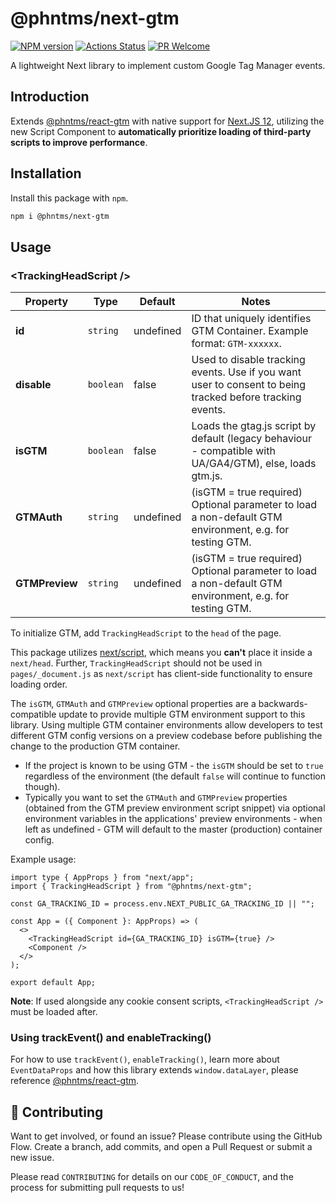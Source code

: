 # @phntms/next-gtm

[![NPM version][npm-image]][npm-url]
[![Actions Status][ci-image]][ci-url]
[![PR Welcome][npm-downloads-image]][npm-downloads-url]

A lightweight Next library to implement custom Google Tag Manager events.

## Introduction

Extends [@phntms/react-gtm](https://www.npmjs.com/package/@phntms/react-gtm) with native support for [Next.JS 12](https://nextjs.org/blog/next-12), utilizing the new Script Component to **automatically prioritize loading of third-party scripts to improve performance**.

## Installation

Install this package with `npm`.

```bash
npm i @phntms/next-gtm
```

## Usage

### &lt;TrackingHeadScript />

| Property       | Type      | Default   | Notes                                                                                                     |
| -------------- | --------- | --------- | --------------------------------------------------------------------------------------------------------- |
| **id**         | `string`  | undefined | ID that uniquely identifies GTM Container. Example format: `GTM-xxxxxx`.                                  |
| **disable**    | `boolean` | false     | Used to disable tracking events. Use if you want user to consent to being tracked before tracking events. |
| **isGTM**      | `boolean` | false     | Loads the gtag.js script by default (legacy behaviour - compatible with UA/GA4/GTM), else, loads gtm.js.  |
| **GTMAuth**    | `string`  | undefined | (isGTM = true required) Optional parameter to load a non-default GTM environment, e.g. for testing GTM.   |
| **GTMPreview** | `string`  | undefined | (isGTM = true required) Optional parameter to load a non-default GTM environment, e.g. for testing GTM.   |

To initialize GTM, add `TrackingHeadScript` to the `head` of the page.

This package utilizes [next/script](https://nextjs.org/docs/basic-features/script), which means you **can't** place it inside a `next/head`. Further, `TrackingHeadScript` should not be used in `pages/_document.js` as `next/script` has client-side functionality to ensure loading order.

The `isGTM`, `GTMAuth` and `GTMPreview` optional properties are a backwards-compatible update to provide multiple GTM environment support to this library. Using multiple GTM container environments allow developers to test different GTM config versions on a preview codebase before publishing the change to the production GTM container.

- If the project is known to be using GTM - the `isGTM` should be set to `true` regardless of the environment (the default `false` will continue to function though).
- Typically you want to set the `GTMAuth` and `GTMPreview` properties (obtained from the GTM preview environment script snippet) via optional environment variables in the applications' preview environments - when left as undefined - GTM will default to the master (production) container config.

Example usage:

```JSX
import type { AppProps } from "next/app";
import { TrackingHeadScript } from "@phntms/next-gtm";

const GA_TRACKING_ID = process.env.NEXT_PUBLIC_GA_TRACKING_ID || "";

const App = ({ Component }: AppProps) => (
  <>
    <TrackingHeadScript id={GA_TRACKING_ID} isGTM={true} />
    <Component />
  </>
);

export default App;
```

**Note**: If used alongside any cookie consent scripts, `<TrackingHeadScript />` must be loaded after.

### Using trackEvent() and enableTracking()

For how to use `trackEvent()`, `enableTracking()`, learn more about `EventDataProps` and how this library extends `window.dataLayer`, please reference [@phntms/react-gtm](https://www.npmjs.com/package/@phntms/react-gtm).

## 🍰 Contributing

Want to get involved, or found an issue? Please contribute using the GitHub Flow. Create a branch, add commits, and open a Pull Request or submit a new issue.

Please read `CONTRIBUTING` for details on our `CODE_OF_CONDUCT`, and the process for submitting pull requests to us!

[npm-image]: https://img.shields.io/npm/v/@phntms/next-gtm.svg?style=flat-square&logo=react
[npm-url]: https://npmjs.org/package/@phntms/next-gtm
[npm-downloads-image]: https://img.shields.io/npm/dm/@phntms/next-gtm.svg
[npm-downloads-url]: https://npmcharts.com/compare/@phntms/next-gtm?minimal=true
[ci-image]: https://github.com/phantomstudios/next-gtm/workflows/Test/badge.svg
[ci-url]: https://github.com/phantomstudios/next-gtm/actions
